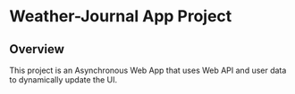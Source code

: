 # Weather-Journal App Project

## Overview
This project is an Asynchronous Web App that uses Web API and user data to dynamically update the UI.
